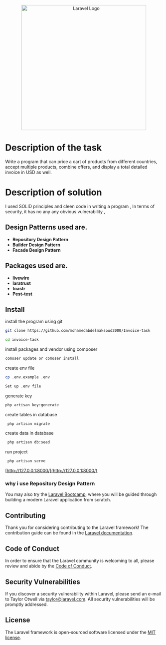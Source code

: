 <p align="center"><a href="https://laravel.com" target="_blank"><img src="https://raw.githubusercontent.com/laravel/art/master/logo-lockup/5%20SVG/2%20CMYK/1%20Full%20Color/laravel-logolockup-cmyk-red.svg" width="400" alt="Laravel Logo"></a></p>

# Description of the task

Write a program that can price a cart of products from different countries, accept multiple products, combine offers, and display a total detailed invoice in USD as well.

# Description of solution

I used SOLID principles and cleen code in writing a program , In terms of security, it has no any any obvious vulnerability ,

## Design Patterns used are.

- **Repository Design Pattern**
- **Builder Design Pattern**
- **Facade Design Pattern**

## Packages used are.

- **livewire**
- **laratrust**
- **toastr**
- **Pest-test**



## Install

install the program using git

```sh
git clone https://github.com/mohamedabdelmaksoud2000/Invoice-task
```

```sh
cd invoice-task
```

install packages and vendor using composer

```sh
comoser update or comoser install
```

create env file

```sh
cp .env.example .env
```

```sh
Set up .env file
```

generate key

```sh
php artisan key:generate
```

create tables in database
```sh
 php artisan migrate
``` 

create data in database
```sh
 php artisan db:seed
``` 

run project
```sh
 php artisan serve
``` 
[http://127.0.0.1:8000/](http://127.0.0.1:8000/)


### why i use Repository Design Pattern 

You may also try the [Laravel Bootcamp](https://bootcamp.laravel.com), where you will be guided through building a modern Laravel application from scratch.

## Contributing

Thank you for considering contributing to the Laravel framework! The contribution guide can be found in the [Laravel documentation](https://laravel.com/docs/contributions).

## Code of Conduct

In order to ensure that the Laravel community is welcoming to all, please review and abide by the [Code of Conduct](https://laravel.com/docs/contributions#code-of-conduct).

## Security Vulnerabilities

If you discover a security vulnerability within Laravel, please send an e-mail to Taylor Otwell via [taylor@laravel.com](mailto:taylor@laravel.com). All security vulnerabilities will be promptly addressed.

## License

The Laravel framework is open-sourced software licensed under the [MIT license](https://opensource.org/licenses/MIT).
